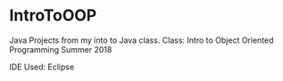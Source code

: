 # IntroToOOP 
Java Projects from my into to Java class.
Class: Intro to Object Oriented Programming
Summer 2018

IDE Used: Eclipse
